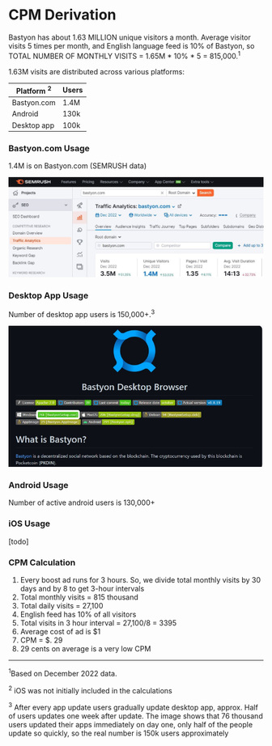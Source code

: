 # CPM Derivation


Bastyon has about 1.63 MILLION unique visitors a month. Average visitor visits 5 times per month, and English language feed is 10% of Bastyon, so TOTAL NUMBER OF MONTHLY VISITS = 1.65M * 10% * 5 = 815,000.<sup>1</sup>

1.63M visits are distributed across various platforms:

| Platform <sup>2</sup>      | Users   |
|------------------|---------|
| Bastyon.com      | 1.4M    |
| Android          | 130k    |
| Desktop app      | 100k    |  


### Bastyon.com Usage

1.4M is on Bastyon.com (SEMRUSH data)

![alt text](semrush-bastyon-data.png)

### Desktop App Usage

Number of desktop app users is 150,000+.<sup>3</sup>

[![alt text](bastyon-desktop-browser.png)](https://github.com/pocketnetteam/pocketnet.gui)

### Android Usage

Number of active android users is 130,000+


### iOS Usage

[todo]


### CPM Calculation

1. Every boost ad runs for 3 hours. So, we divide total monthly visits by 30 days and by 8 to get 3-hour intervals
2. Total monthly visits = 815 thousand
3. Total daily visits = 27,100
4. English feed has 10% of all visitors
5. Total visits in 3 hour interval = 27,100/8 = 3395
6. Average cost of ad is $1
7. CPM = $. 29
8. 29 cents on average is a very low CPM

***

<sup>1</sup>Based on December 2022 data.

<sup>2</sup> iOS was not initially included in the calculations

<sup>3</sup> After every app update users gradually update desktop app, approx. Half of users updates one week after update. The image shows that 76 thousand users updated their apps immediately on day one, only half of the people update so quickly, so the real number is 150k users approximately